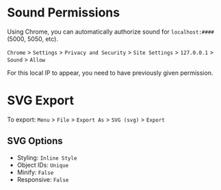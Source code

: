 # Sound Permissions
Using Chrome, you can automatically authorize sound for `localhost:####` (5000, 5050, etc).

`Chrome` > `Settings` > `Privacy and Security` > `Site Settings` > `127.0.0.1` > `Sound` > `Allow`

For this local IP to appear, you need to have previously given permission.

# SVG Export

To export:
`Menu` > `File` > `Export As` > `SVG (svg)` > `Export`

## SVG Options
- Styling: `Inline Style`
- Object IDs: `Unique`
- Minify: `False`
- Responsive: `False`

